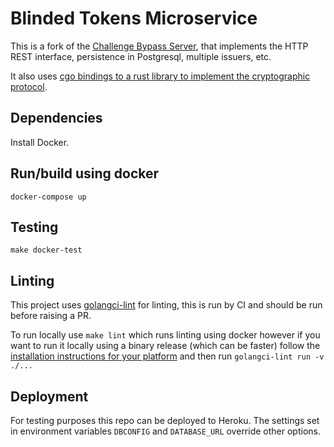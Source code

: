 # Blinded Tokens Microservice

This is a fork of the [Challenge Bypass Server](https://github.com/privacypass/challenge-bypass-server), that implements the HTTP REST interface, persistence in Postgresql, multiple issuers, etc.

It also uses [cgo bindings to a rust library to implement the cryptographic protocol](https://github.com/brave-intl/challenge-bypass-ristretto-ffi).

## Dependencies

Install Docker.

## Run/build using docker

```
docker-compose up
```

## Testing

```
make docker-test
```

## Linting

This project uses [golangci-lint](https://golangci-lint.run/) for linting, this is run by CI and should be run before raising a PR. 

To run locally use `make lint` which runs linting using docker however if you want to run it locally using a binary release (which can be faster) follow the [installation instructions for your platform](https://golangci-lint.run/usage/install/) and then run `golangci-lint run -v ./...`   

## Deployment

For testing purposes this repo can be deployed to Heroku. The settings set in environment variables `DBCONFIG` and `DATABASE_URL` override other options.
